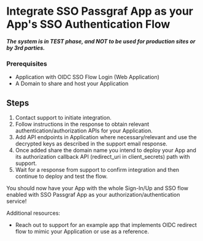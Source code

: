 # Integrate SSO Passgraf App as your App's SSO Authentication Flow
***The system is in TEST phase, and NOT to be used for production sites or by 3rd parties.***

### Prerequisites
- Application with OIDC SSO Flow Login (Web Application)
- A Domain to share and host your Application

## Steps
1. Contact support to initiate integration.
2. Follow instructions in the response to obtain relevant authentication/authorization APIs for your Application.
3. Add API endpoints in Application where necessary/relevant and use the decrypted keys as described in the support email response.
4. Once added share the domain name you intend to deploy your App and its authorization callback API (redirect_uri in client_secrets) path with support.
5. Wait for a response from support to confirm integration and then continue to deploy and test the flow.

You should now have your App with the whole Sign-In/Up and SSO flow enabled with SSO Passgraf App as your authorization/authentication service!

Additional resources:
- Reach out to support for an example app that implements OIDC redirect flow to mimic your Application or use as a reference.
